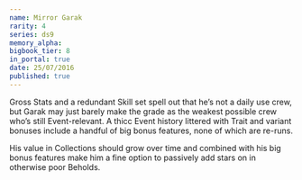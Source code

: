 ```yaml
---
name: Mirror Garak
rarity: 4
series: ds9
memory_alpha:
bigbook_tier: 8
in_portal: true
date: 25/07/2016
published: true
---
```


Gross Stats and a redundant Skill set spell out that he’s not a daily use crew, but Garak may just barely make the grade as the weakest possible crew who’s still Event-relevant. A thicc Event history littered with Trait and variant bonuses include a handful of big bonus features, none of which are re-runs.

His value in Collections should grow over time and combined with his big bonus features make him a fine option to passively add stars on in otherwise poor Beholds.
